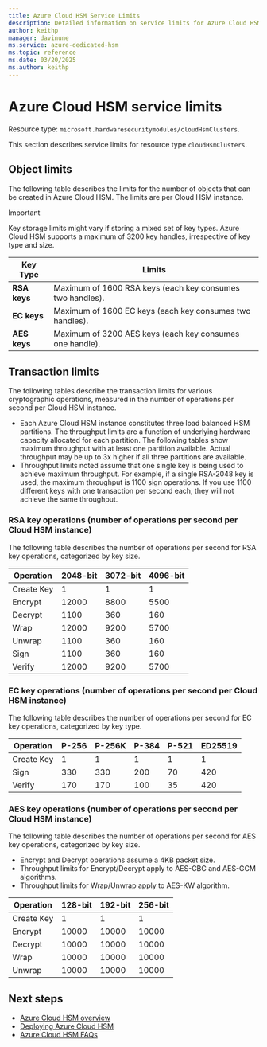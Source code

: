 ```yaml
---
title: Azure Cloud HSM Service Limits
description: Detailed information on service limits for Azure Cloud HSM, including object limits and transaction limits for various cryptographic operations.
author: keithp
manager: davinune
ms.service: azure-dedicated-hsm
ms.topic: reference
ms.date: 03/20/2025
ms.author: keithp
---
```


# Azure Cloud HSM service limits

Resource type: `microsoft.hardwaresecuritymodules/cloudHsmClusters`.

This section describes service limits for resource type `cloudHsmClusters`.

## Object limits

The following table describes the limits for the number of objects that can be created in Azure Cloud HSM. The limits are per Cloud HSM instance.

> [!IMPORTANT]
> Key storage limits might vary if storing a mixed set of key types. Azure Cloud HSM supports a maximum of 3200 key handles, irrespective of key type and size.

| **Key Type** | **Limits**   |
| ------------- | -------------- |
| **RSA keys**  | Maximum of 1600 RSA keys (each key consumes two handles). | 
| **EC keys**  | Maximum of 1600 EC keys (each key consumes two handles). | 
| **AES keys**  | Maximum of 3200 AES keys (each key consumes one handle). | 

## Transaction limits

The following tables describe the transaction limits for various cryptographic operations, measured in the number of operations per second per Cloud HSM instance.

- Each Azure Cloud HSM instance constitutes three load balanced HSM partitions. The throughput limits are a function of underlying hardware capacity allocated for each partition. The following tables show maximum throughput with at least one partition available. Actual throughput may be up to 3x higher if all three partitions are available.
- Throughput limits noted assume that one single key is being used to achieve maximum throughput. For example, if a single RSA-2048 key is used, the maximum throughput is 1100 sign operations. If you use 1100 different keys with one transaction per second each, they will not achieve the same throughput.
  
### RSA key operations (number of operations per second per Cloud HSM instance)

The following table describes the number of operations per second for RSA key operations, categorized by key size.

| **Operation** | **2048-bit**   | **3072-bit** | **4096-bit** |
| ------------- | -------------- | ------------ |------------- |
| Create Key | 1 | 1 | 1 |
| Encrypt | 12000 | 8800 | 5500 |
| Decrypt | 1100 | 360 | 160 |
| Wrap | 12000 | 9200 | 5700 |
| Unwrap | 1100 | 360 | 160 |
| Sign | 1100 | 360 | 160 |
| Verify | 12000 | 9200 | 5700 |
### EC key operations (number of operations per second per Cloud HSM instance)

The following table describes the number of operations per second for EC key operations, categorized by key type.

| **Operation** | **P-256** | **P-256K** | **P-384** | **P-521** | **ED25519** |
| ------------- | ----------| ---------- | --------- | --------- | ----------- |
| Create Key | 1 | 1 | 1 | 1 | 1 |
| Sign | 330 | 330 | 200 | 70 | 420 |
| Verify | 170 | 170 | 100 | 35 | 420 |

### AES key operations (number of operations per second per Cloud HSM instance)

The following table describes the number of operations per second for AES key operations, categorized by key size. 

- Encrypt and Decrypt operations assume a 4KB packet size.
- Throughput limits for Encrypt/Decrypt apply to AES-CBC and AES-GCM algorithms.
- Throughput limits for Wrap/Unwrap apply to AES-KW algorithm.

| **Operation** | **128-bit** | **192-bit** | **256-bit** |
| ------------- | ------------| ----------- | ----------- | 
| Create Key | 1 | 1 | 1 |
| Encrypt | 10000 | 10000 | 10000 |
| Decrypt | 10000 | 10000 | 10000 |
| Wrap | 10000 | 10000 | 10000 |
| Unwrap | 10000 | 10000 | 10000 |

## Next steps
- [Azure Cloud HSM overview](overview.md)
- [Deploying Azure Cloud HSM](tutorial-deploy-cloud-hsm.md)
- [Azure Cloud HSM FAQs](faq.yml)
